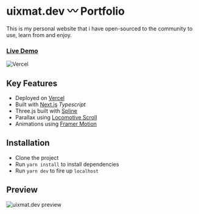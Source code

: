 # uixmat.dev :wavy_dash: Portfolio

This is my personal website that i have open-sourced to the community to use, learn from and enjoy.

### [Live Demo](https://uixmat.dev)

![Vercel](https://vercelbadge.vercel.app/api/mattsince87/uixmat)

## Key Features

- Deployed on [Vercel](https://vercel.com/)
- Built with [Next.js](https://nextjs.org/) _Typescript_
- Three.js built with [Spline](https://spline.design/)
- Parallax using [Locomotive Scroll](https://github.com/toinelin/react-locomotive-scroll#readme)
- Animations using [Framer Motion](https://www.framer.com/motion/)

## Installation

- Clone the project
- Run `yarn install` to install dependencies
- Run `yarn dev` to fire up `localhost`

## Preview

![uixmat.dev preview](https://i.ibb.co/mcVjm0B/Screen-Shot-2022-11-02-at-13-24-55.png)
